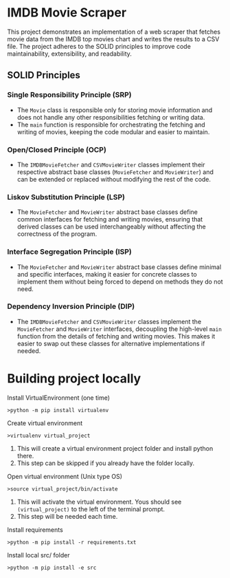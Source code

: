 # IMDB Movie Scraper

This project demonstrates an implementation of a web scraper that fetches movie data from the IMDB top movies chart and 
writes the results to a CSV file. The project adheres to the SOLID principles to improve code maintainability,
extensibility, and readability.

## SOLID Principles

### Single Responsibility Principle (SRP)

- The `Movie` class is responsible only for storing movie information and does not handle any other responsibilities 
fetching or writing data.
- The `main` function is responsible for orchestrating the fetching and writing of movies, keeping the code modular and
easier to maintain.

### Open/Closed Principle (OCP)

- The `IMDBMovieFetcher` and `CSVMovieWriter` classes implement their respective abstract base classes (`MovieFetcher` 
and `MovieWriter`) and can be extended or replaced without modifying the rest of the code.

### Liskov Substitution Principle (LSP)

- The `MovieFetcher` and `MovieWriter` abstract base classes define common interfaces for fetching and writing movies, 
ensuring that derived classes can be used interchangeably without affecting the correctness of the program.

### Interface Segregation Principle (ISP)

- The `MovieFetcher` and `MovieWriter` abstract base classes define minimal and specific interfaces, making it easier
for concrete classes to implement them without being forced to depend on methods they do not need.

### Dependency Inversion Principle (DIP)

- The `IMDBMovieFetcher` and `CSVMovieWriter` classes implement the `MovieFetcher` and `MovieWriter` interfaces, 
decoupling the high-level `main` function from the details of fetching and writing movies. This makes it easier to
swap out these classes for alternative implementations if needed.

# Building project locally
Install VirtualEnvironment (one time)

    >python -m pip install virtualenv

Create virtual environment

    >virtualenv virtual_project

1. This will create a virtual environment project folder and install python there.
2. This step can be skipped if you already have the folder locally.

Open virtual environment (Unix type OS)

    >source virtual_project/bin/activate

1. This will activate the virtual environment.  Yous should see `(virtual_project)` to the left of the terminal prompt.
2. This step will be needed each time.

Install requirements
    
    >python -m pip install -r requirements.txt

Install local src/ folder

    >python -m pip install -e src 
